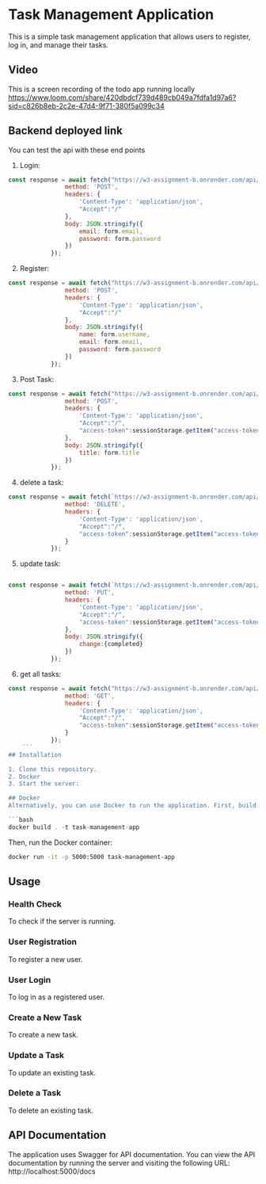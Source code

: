 # Task Management Application

This is a simple task management application that allows users to register, log in, and manage their tasks.

## Video
This is a screen recording of the todo app running locally
https://www.loom.com/share/420dbdcf739d489cb049a7fdfa1d97a6?sid=c826b8eb-2c2e-47d4-9f71-380f5a099c34


## Backend deployed link

You can test the api with these end points

1. Login:
```javascript
const response = await fetch("https://w3-assignment-b.onrender.com/api/sessions", {
                method: 'POST',
                headers: {
                    'Content-Type': 'application/json',
                    "Accept":"/"
                },
                body: JSON.stringify({
                    email: form.email,
                    password: form.password
                })
            });
```

2. Register:
```javascript
const response = await fetch("https://w3-assignment-b.onrender.com/api/users/", {
                method: 'POST',
                headers: {
                    'Content-Type': 'application/json',
                    "Accept":"/"
                },
                body: JSON.stringify({
                    name: form.username,
                    email: form.email,
                    password: form.password
                })
            });
```
3. Post Task:
```javascript
const response = await fetch("https://w3-assignment-b.onrender.com/api/task", {
                method: 'POST',
                headers: {
                    'Content-Type': 'application/json',
                    "Accept":"/",
                    "access-token":sessionStorage.getItem("access-token")
                },
                body: JSON.stringify({
                    title: form.title
                })
            });
```

4. delete a task:
```javascript
const response = await fetch(`https://w3-assignment-b.onrender.com/api/task/${taskId}`, {
                method: 'DELETE',
                headers: {
                    'Content-Type': 'application/json',
                    "Accept":"/",
                    "access-token":sessionStorage.getItem("access-token")
                }
            });
```
5. update task:
```javascript

const response = await fetch(`https://w3-assignment-b.onrender.com/api/task/${e.target.getAttribute("taskid")}`, {
                method: 'PUT',
                headers: {
                    'Content-Type': 'application/json',
                    "Accept":"/",
                    "access-token":sessionStorage.getItem("access-token")
                },
                body: JSON.stringify({
                    change:{completed}
                })
            });
```

6. get all tasks:
```javascript
const response = await fetch("https://w3-assignment-b.onrender.com/api/task", {
                method: 'GET',
                headers: {
                    'Content-Type': 'application/json',
                    "Accept":"/",
                    "access-token":sessionStorage.getItem("access-token")
                }
            });
    ```
## Installation

1. Clone this repository.
2. Docker
3. Start the server:

## Docker
Alternatively, you can use Docker to run the application. First, build the Docker image:

```bash
docker build . -t task-management-app 
```
Then, run the Docker container:

```bash
docker run -it -p 5000:5000 task-management-app
```

## Usage

### Health Check

To check if the server is running.


### User Registration

To register a new user.


### User Login

To log in as a registered user.


### Create a New Task

To create a new task.


### Update a Task

To update an existing task.


### Delete a Task

To delete an existing task.


## API Documentation

The application uses Swagger for API documentation. You can view the API documentation by running the server and visiting the following URL: http://localhost:5000/docs


